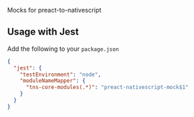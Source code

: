 Mocks for preact-to-nativescript

## Usage with Jest
Add the following to your `package.json`
```json
{
  "jest": {
    "testEnvironment": "node",
    "moduleNameMapper": {
      "tns-core-modules(.*)": "preact-nativescript-mock$1"
    }
  }
}
```